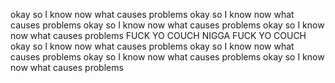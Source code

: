 okay so I know now what causes problems
okay so I know now what causes problems
okay so I know now what causes problems
okay so I know now what causes problems
FUCK YO COUCH NIGGA FUCK YO COUCH
okay so I know now what causes problems
okay so I know now what causes problems
okay so I know now what causes problems
okay so I know now what causes problems
